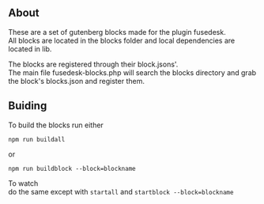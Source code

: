 ## About ##
These are a set of gutenberg blocks made for the plugin fusedesk.  
All blocks are located in the blocks folder and local dependencies are located in lib.  

The blocks are registered through their block.jsons'.  
The main file fusedesk-blocks.php will search the blocks directory and grab the block's blocks.json and register them. 

## Buiding ##
To build the blocks run either  
```
npm run buildall
```  
or  
```
npm run buildblock --block=blockname
```
To watch  
do the same except with ```startall``` and ```startblock --block=blockname```
